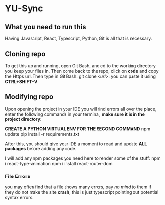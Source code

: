 # YU-Sync

## What you need to run this
Having Javascript, React, Typescript, Python, Git is all that is necessary.

## Cloning repo
To get this up and running, open Git Bash, and cd to the working directory you keep your files in.
Then come back to the repo, click on **code** and copy the Https url.
Then type in Git Bash: git clone <*url*>: you can paste it using **CTRL+SHIFT+V**

## Modifying repo
Upon opening the project in your IDE you will find errors all over the place,  enter the following commands in your terminal, **make sure it is in the project directory**:

**CREATE A PYTHON VIRTUAL ENV FOR THE SECOND COMMAND**
npm update
pip install -r requirements.txt

After this, you should give your IDE a moment to read and update **ALL packages** before adding any code. 

I will add any npm packages you need here to render some of the stuff:
npm i react-type-animation
npm i install react-router-dom
### File Errors
you may often find that a file shows many errors, pay *no mind* to them if they do not make the site **crash**, this is just typescript pointing out potential syntax errors.